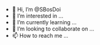 - 👋 Hi, I’m @SBosDoi
- 👀 I’m interested in ...
- 🌱 I’m currently learning ...
- 💞️ I’m looking to collaborate on ...
- 📫 How to reach me ...

<!---
SBosDoi/SBosDoi is a ✨ special ✨ repository because its `README.md` (this file) appears on your GitHub profile.
You can click the Preview link to take a look at your changes.
--->

